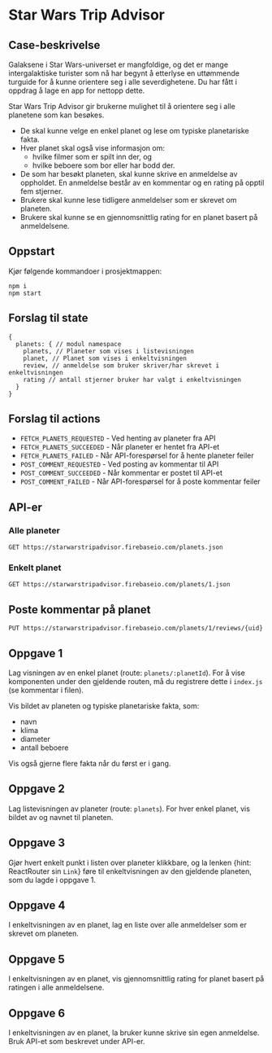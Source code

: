 # Star Wars Trip Advisor

## Case-beskrivelse

Galaksene i Star Wars-universet er mangfoldige, og det er mange intergalaktiske turister som nå har begynt å etterlyse en uttømmende turguide for å kunne orientere seg i alle severdighetene. Du har fått i oppdrag å lage en app for nettopp dette.

Star Wars Trip Advisor gir brukerne mulighet til å orientere seg i alle planetene som kan besøkes.

* De skal kunne velge en enkel planet og lese om typiske planetariske fakta.
* Hver planet skal også vise informasjon om:
  * hvilke filmer som er spilt inn der, og
  * hvilke beboere som bor eller har bodd der.
* De som har besøkt planeten, skal kunne skrive en anmeldelse av oppholdet. En anmeldelse består av en kommentar og en rating på opptil fem stjerner.
* Brukere skal kunne lese tidligere anmeldelser som er skrevet om planeten.
* Brukere skal kunne se en gjennomsnittlig rating for en planet basert på anmeldelsene.

## Oppstart

Kjør følgende kommandoer i prosjektmappen:

```
npm i
npm start
```

## Forslag til state

```
{
  planets: { // modul namespace
    planets, // Planeter som vises i listevisningen
    planet, // Planet som vises i enkeltvisningen
    review, // anmeldelse som bruker skriver/har skrevet i enkeltvisningen
    rating // antall stjerner bruker har valgt i enkeltvisningen
  }
}
```

## Forslag til actions

* `FETCH_PLANETS_REQUESTED` - Ved henting av planeter fra API
* `FETCH_PLANETS_SUCCEEDED` - Når planeter er hentet fra API-et
* `FETCH_PLANETS_FAILED` - Når API-forespørsel for å hente planeter feiler
* `POST_COMMENT_REQUESTED` - Ved posting av kommentar til API
* `POST_COMMENT_SUCCEEDED` - Når kommentar er postet til API-et
* `POST_COMMENT_FAILED` - Når API-forespørsel for å poste kommentar feiler

## API-er

### Alle planeter
`GET https://starwarstripadvisor.firebaseio.com/planets.json`

### Enkelt planet
`GET https://starwarstripadvisor.firebaseio.com/planets/1.json`

## Poste kommentar på planet
`PUT https://starwarstripadvisor.firebaseio.com/planets/1/reviews/{uid}`

## Oppgave 1

Lag visningen av en enkel planet (route: `planets/:planetId`). For å vise komponenten under den gjeldende routen, må du registrere dette i `index.js` (se kommentar i filen).

Vis bildet av planeten og typiske planetariske fakta, som:

* navn
* klima
* diameter
* antall beboere

Vis også gjerne flere fakta når du først er i gang.

## Oppgave 2

Lag listevisningen av planeter (route: `planets`). For hver enkel planet, vis bildet av og navnet til planeten.

## Oppgave 3

Gjør hvert enkelt punkt i listen over planeter klikkbare, og la lenken {hint: ReactRouter sin `Link`} føre til enkeltvisningen av den gjeldende planeten, som du lagde i oppgave 1.

## Oppgave 4

I enkeltvisningen av en planet, lag en liste over alle anmeldelser som er skrevet om planeten.

## Oppgave 5

I enkeltvisningen av en planet, vis gjennomsnittlig rating for planet basert på ratingen i alle anmeldelsene.

## Oppgave 6

I enkeltvisningen av en planet, la bruker kunne skrive sin egen anmeldelse. Bruk API-et som beskrevet under API-er.